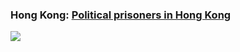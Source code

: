 ### Hong Kong: [Political prisoners in Hong Kong](https://github.com/gilbertfontana/DataVisualization/tree/main/Hongkong)
![](https://github.com/gilbertfontana/DataVisualization/blob/main/Hongkong/Hongkong.png)
